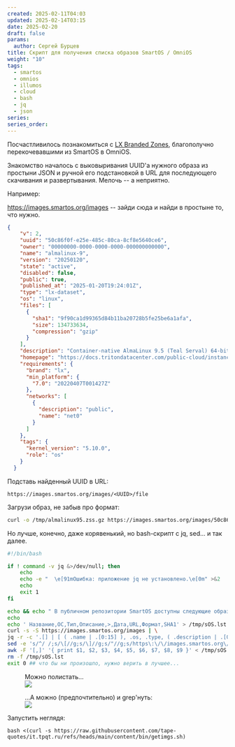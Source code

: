 ```yaml
---
created: 2025-02-11T04:03
updated: 2025-02-14T03:15
date: 2025-02-20
draft: false
params:
  author: Сергей Бурцев
title: Скрипт для получения списка образов SmartOS / OmniOS
weight: "10"
tags:
  - smartos
  - omnios
  - illumos
  - cloud
  - bash
  - jq
  - json
series: 
series_order:
---
```

Посчастливилось познакомиться с [LX Branded Zones](https://omnios.org/info/lxzones), благополучно перекочевавшими из SmartOS в OmniOS.

Знакомство началось с выковыривания UUID'а нужного образа из простыни JSON и ручной его подстановкой  в URL для последующего скачивания и развертывания.
Мелочь -- а неприятно.

Например:

https://images.smartos.org/images -- зайди сюда и найди в простыне то, что нужно.

``` json
{
    "v": 2,
    "uuid": "50c86f0f-e25e-485c-80ca-8cf8e5640ce6",
    "owner": "00000000-0000-0000-0000-000000000000",
    "name": "almalinux-9",
    "version": "20250120",
    "state": "active",
    "disabled": false,
    "public": true,
    "published_at": "2025-01-20T19:24:01Z",
    "type": "lx-dataset",
    "os": "linux",
    "files": [
      {
        "sha1": "9f90ca1d99365d84b11ba20728b5fe25be6a1afa",
        "size": 134733634,
        "compression": "gzip"
      }
    ],
    "description": "Container-native AlmaLinux 9.5 (Teal Serval) 64-bit image. Built to run on containers with bare metal speed, while offering all the services of a typical unix host.",
    "homepage": "https://docs.tritondatacenter.com/public-cloud/instances/infrastructure/images",
    "requirements": {
      "brand": "lx",
      "min_platform": {
        "7.0": "20220407T001427Z"
      },
      "networks": [
        {
          "description": "public",
          "name": "net0"
        }
      ]
    },
    "tags": {
      "kernel_version": "5.10.0",
      "role": "os"
    }
  }
```

Подставь  найденный UUID в URL:
```
https://images.smartos.org/images/<UUID>/file
```

Загрузи образ, не забыв про формат:
```bash
curl -o /tmp/almalinux95.zss.gz https://images.smartos.org/images/50c86f0f-e25e-485c-80ca-8cf8e5640ce6/file
```

Но лучше, конечно, даже корявенький, но bash-скрипт с jq, sed... и так далее.
```bash
#!/bin/bash

if ! command -v jq &>/dev/null; then
    echo
    echo -e "  \e[91mОшибка: приложение jq не установлено.\e[0m" >&2
    echo
    exit 1
fi

echo && echo " В публичном репозитории SmartOS доступны следующие образы:"
echo
echo ' Название,ОС,Тип,Описание,>,Дата,URL,Формат,SHA1' > /tmp/sOS.lst
curl -s -S https://images.smartos.org/images | \
jq -r -c '.[] | [ ( .name | .[0:15] ), .os, .type, ( .description | .[0:40] ), ">", ( .published_at | .[0:10] ), "https://images.smartos.org/images/", .uuid, "/file", ( .files[] | .compression, .sha1 ) ]' | \
sed -e 's/^/ /;s/\[//g;s/\]//g;s/"//g;s/https\:\/\/images.smartos.org\/images\/\,/https\:\/\/images.smartos.org\/images\//;s/\,\/file/\/file/' | sort -t . -n -k 1,1n -k 2,2n -k 3,3n -k 4,4n >> /tmp/sOS.lst
awk -F '[,]' '{ print $1, $2, $3, $4, $5, $6, $7, $8, $9 }' < /tmp/sOS.lst | more
rm -f /tmp/sOS.lst
exit 0 ## что бы ни произошло, нужно верить в лучшее...
```

<figure>
<figcaption
aria-hidden="true">Можно полистать...</figcaption>
<img src="../smartos-imgs-sh/20250220183406.png" />
</figure>
<figure>
<figcaption
aria-hidden="true">...А можно (предпочтительно) и grep'нуть:</figcaption>
<img src="../smartos-imgs-sh/20250220183526.png" />
</figure>

Запустить неглядя:
```
bash <(curl -s https://raw.githubusercontent.com/tape-quotes/it.tpqt.ru/refs/heads/main/content/bin/getimgs.sh)
```